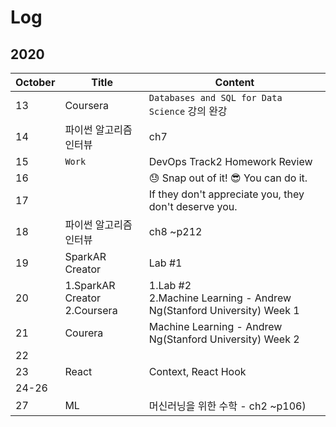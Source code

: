 # Log

## 2020
|October|Title|Content|
|-|-|-|
|13|Coursera| `Databases and SQL for Data Science` 강의 완강|
|14|파이썬 알고리즘 인터뷰|ch7|
|15|`Work`|DevOps Track2 Homework Review|
|16||😓 Snap out of it! 😎 You can do it.|
|17||If they don't appreciate you, they don't deserve you.|
|18|파이썬 알고리즘 인터뷰|ch8 ~p212|
|19|SparkAR Creator|Lab #1|
|20|1.SparkAR Creator <br> 2.Coursera|1.Lab #2<br>2.Machine Learning - Andrew Ng(Stanford University) Week 1|
|21|Courera|Machine Learning - Andrew Ng(Stanford University) Week 2|
|22|||
|23|React|Context, React Hook|
|24-26|||
|27|ML|머신러닝을 위한 수학 - ch2 ~p106)|